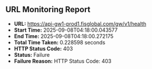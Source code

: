 ## URL Monitoring Report

- **URL:** https://api-gw1-prod1.fisglobal.com/gw/v1/health
- **Start Time:** 2025-09-08T04:18:00.043577
- **End Time:** 2025-09-08T04:18:00.272175
- **Total Time Taken:** 0.228598 seconds
- **HTTP Status Code:** 403
- **Status:** Failure
- **Failure Reason:** HTTP Status Code: 403
